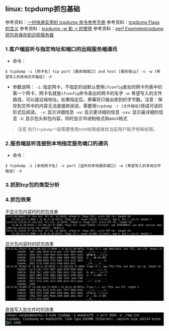 ## linux: tcpdump抓包基础

参考资料：[一份快速实用的 tcpdump 命令参考手册](https://zhuanlan.zhihu.com/p/98197914)
参考资料：[tcpdump Flags的含义](https://blog.csdn.net/weixin_34401479/article/details/93080413)
参考资料：[tcpdump -w 和 -r 的使用](https://blog.csdn.net/weixin_33963189/article/details/86366114)
参考资料：[perf Examplestcpdump抓包并保存到远程服务器](https://blog.csdn.net/liweigao01/article/details/95316760)

### 1.客户端监听与指定地址和端口的远程服务端通讯

* 命令：
```shell
$ tcpdump -i [网卡名] tcp port [服务端端口] and host [服务端ip] -v -w [希望写入的本地文件路径] -X
```

* 参数说明：
`-i`: 指定网卡，不指定的话默认使用`ifconfig`查处的网卡列表中的第一个网卡，网卡名就是`ifconfig`命令查出的网卡的名字
`-w`: 希望写入的文件路径，可以是远端地址。如果指定后，屏幕将只输出收到的字节数。注意：保存到文件中的内容无法直接欸阅读，需要用`tcpdump -r [文件路径]`转成可读的形式后阅读。
`-v`: 显示详细信息
`-vv`: 显示更详细的信息
`-vvv`: 显示最详细的信息
`-X`: 显示包头和包内容，同时显示16进制格式和ascii格式

>注意
>执行`tcpdump`一般需要使用root权限或者给当前用户赋予特殊权限。

### 2.服务端监听连接到本地指定服务端口的通讯

* 命令：
```shell
$ tcpdump -i [本地网卡名] -v port [监听的本地服务端口] -w [希望写入的本地文件路径] -X
```

### 3.抓到tcp包的类型分析



### 4.抓包效果

不显示包内容时的抓包效果
![](/assets/lin053_03.png)

显示包内容时的抓包效果
![](/assets/lin053_01.png)

直接写入到文件时的效果
![](/assets/lin053_02.png)




